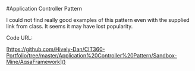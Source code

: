 #Application Controller Pattern

I could not find really good examples of this pattern even with the supplied link from class.  It seems it may have lost popularity.

Code URL:

[https://github.com/Hively-Dan/CIT360-Portfolio/tree/master/Application%20Controller%20Pattern/Sandbox-Mine/AqsaFramework]()